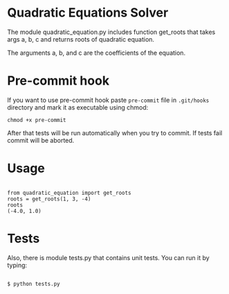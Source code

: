 # Quadratic Equations Solver

The module quadratic_equation.py includes function get_roots
 that takes args a, b, c and returns roots of quadratic equation.

The arguments a, b, and c are the coefficients of the equation.

# Pre-commit hook

If you want to use pre-commit hook paste `pre-commit` file in
 `.git/hooks` directory and mark it as executable using chmod:

`chmod +x pre-commit`

After that tests will be run automatically when you try to commit.
 If tests fail commit will be aborted.

# Usage

```#!bash

from quadratic_equation import get_roots
roots = get_roots(1, 3, -4)
roots
(-4.0, 1.0)

```

# Tests

Also, there is module tests.py that contains unit tests. You can run it by typing:

```#!bash

$ python tests.py

```